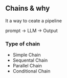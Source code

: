 ## Chains & why

It a way to ceate a pipeline

prompt -> LLM -> Output

### Type of chain

* Simple Chain
* Sequental Chain
* Parallel Chain
* Conditional Chain
